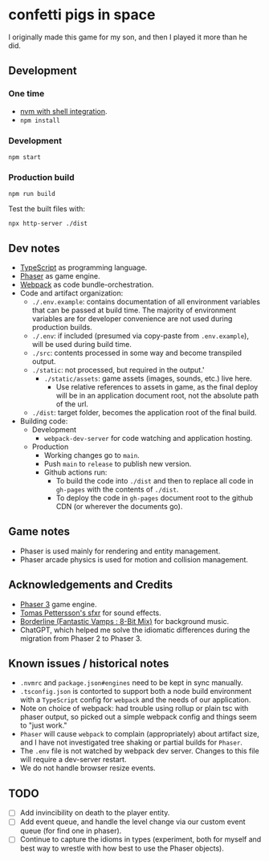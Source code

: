 # confetti pigs in space

I originally made this game for my son, and then I played it more than he did.


## Development

### One time

- [nvm with shell integration](https://github.com/nvm-sh/nvm?tab=readme-ov-file#deeper-shell-integration).
- `npm install`

### Development

`npm start`

### Production build

`npm run build`

Test the built files with:

`npx http-server ./dist`


## Dev notes

- [TypeScript](https://www.typescriptlang.org/) as programming language.
- [Phaser](https://phaser.io/) as game engine.
- [Webpack](https://webpack.js.org/) as code bundle-orchestration.
- Code and artifact organization:
  - `./.env.example`: contains documentation of all environment variables that can be passed at build time. The majority of environment variables are for developer convenience are not used during production builds.
  - `./.env`: if included (presumed via copy-paste from `.env.example`), will be used during build time.
  - `./src`: contents processed in some way and become transpiled output.
  - `./static`: not processed, but required in the output.'
    - `./static/assets`: game assets (images, sounds, etc.) live here.
      - Use relative references to assets in game, as the final deploy will be in an application document root, not the absolute path of the url.
  - `./dist`: target folder, becomes the application root of the final build.
- Building code:
  - Development
    - `webpack-dev-server` for code watching and application hosting.
  - Production
    - Working changes go to `main`.
    - Push `main` to `release` to publish new version.
    - Github actions run:
      - To build the code into  `./dist` and then to replace all code in `gh-pages` with the contents of `./dist`.
      - To deploy the code in `gh-pages` document root to the github CDN (or wherever the documents go).

## Game notes

- Phaser is used mainly for rendering and entity management.
- Phaser arcade physics is used for motion and collision management.

## Acknowledgements and Credits

- [Phaser 3](http://phaser.io) game engine.
- [Tomas Pettersson's sfxr](http://www.drpetter.se/project_sfxr.html) for sound effects.
- [Borderline (Fantastic Vamps : 8-Bit Mix)](http://dig.ccmixter.org/files/vamps/8749) for background music.
- ChatGPT, which helped me solve the idiomatic differences during the migration from Phaser 2 to Phaser 3.


## Known issues / historical notes

- `.nvmrc` and `package.json#engines` need to be kept in sync manually.
- `.tsconfig.json` is contorted to support both a node build environment with a `TypeScript` config for `webpack` and the needs of our application.
- Note on choice of webpack: had trouble using rollup or plain tsc with phaser output, so picked out a simple webpack config and things seem to "just work."
- `Phaser` will cause `webpack` to complain (appropriately) about artifact size, and I have not investigated tree shaking or partial builds for `Phaser`.
- The `.env` file is not watched by webpack dev server. Changes to this file will require a dev-server restart.
- We do not handle browser resize events.

## TODO

- [ ] Add invincibility on death to the player entity.
- [ ] Add event queue, and handle the level change via our custom event queue (for find one in phaser).
- [ ] Continue to capture the idioms in types (experiment, both for myself and best way to wrestle with how best to use the Phaser objects).